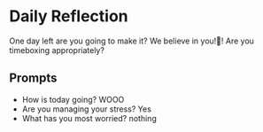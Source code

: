 # Daily Reflection

One day left are you going to make it? We believe in you!💖! Are you timeboxing appropriately?

## Prompts

- How is today going?
  WOOO
- Are you managing your stress?
  Yes
- What has you most worried?
  nothing
